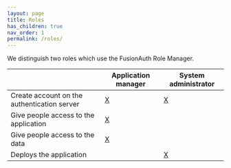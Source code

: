 ```yaml
---
layout: page
title: Roles
has_children: true
nav_order: 1
permalink: /roles/
---
```


We distinguish two roles which use the FusionAuth Role Manager.

|                                             | Application manager | System administrator |
| ------------------------------------------- | ------------------- | -------------------- |
| Create account on the authentication server | [X](/tasks/)        |  [X](/tasks/)        |
| Give people access to the application       | [X](/app/manager)   |                      |
| Give people access to the data              | [X](/app/manager)   |                      |
| Deploys the application                     |                     |  [X](/app/manager)   |